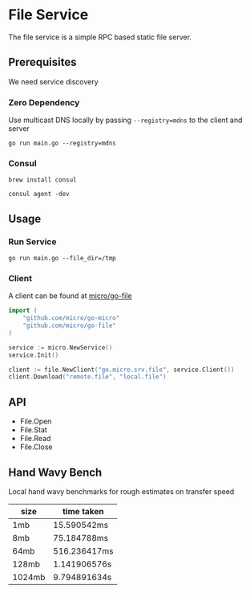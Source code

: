 # File Service

The file service is a simple RPC based static file server.

## Prerequisites

We need service discovery

### Zero Dependency

Use multicast DNS locally by passing `--registry=mdns` to the client and server

```
go run main.go --registry=mdns
```

### Consul

```
brew install consul
```

```
consul agent -dev
```

## Usage

### Run Service

```
go run main.go --file_dir=/tmp
```

### Client

A client can be found at [micro/go-file](https://github.com/micro/go-file)

```go
import (
	"github.com/micro/go-micro"
	"github.com/micro/go-file"
)

service := micro.NewService()
service.Init()

client := file.NewClient("go.micro.srv.file", service.Client())
client.Download("remote.file", "local.file")
```

## API

- File.Open
- File.Stat
- File.Read
- File.Close

## Hand Wavy Bench

Local hand wavy benchmarks for rough estimates on transfer speed

size	|	time taken
----	|	----------
1mb	|	15.590542ms
8mb	|	75.184788ms
64mb	|	516.236417ms
128mb	|	1.141906576s
1024mb	|	9.794891634s
